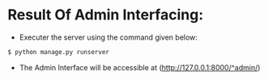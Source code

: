 # Result Of Admin Interfacing:
  - Executer the server using the command given below:
  ```sh
  $ python manage.py runserver
  ```
  - The Admin Interface will be accessible at (http://127.0.0.1:8000/^admin/)
  
